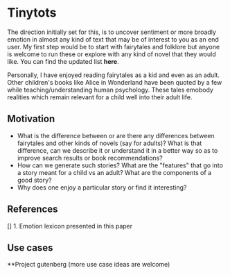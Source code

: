 # Tinytots
The direction initially set for this, is to uncover sentiment or more broadly emotion in almost any kind of text that may be of interest to you as an end user. My first step would be to start with fairytales and folklore but anyone is welcome to run these or explore with any kind of novel that they would like. You can find the updated list **here**.

Personally, I have enjoyed reading fairytales as a kid and even as an adult. Other children's books like Alice in Wonderland have been quoted by a few while teaching/understanding human psychology. These tales emobody realities which remain relevant for a child well into their adult life. 

## Motivation 

- What is the difference between or are there any differences between fairytales and other kinds of novels (say for adults)? What is that difference, can we describe it or understand it in a better way so as to improve search results or book recommendations?
- How can we generate such stories? What are the "features" that go into a story meant for a child vs an adult? What are the components of a good story?
- Why does one enjoy a particular story or find it interesting?

## References
[] 1. Emotion lexicon presented in this paper 

## Use cases
**Project gutenberg
(more use case ideas are welcome)
